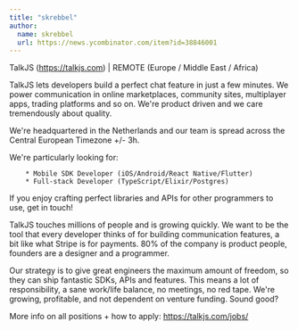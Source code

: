 ```yaml
---
title: "skrebbel"
author:
  name: skrebbel
  url: https://news.ycombinator.com/item?id=38846001
---
```

TalkJS (<a href="https:&#x2F;&#x2F;talkjs.com" rel="nofollow">https:&#x2F;&#x2F;talkjs.com</a>) | REMOTE (Europe &#x2F; Middle East &#x2F; Africa)

TalkJS lets developers build a perfect chat feature in just a few minutes. We power communication in online marketplaces, community sites, multiplayer apps, trading platforms and so on. We&#x27;re product driven and we care tremendously about quality.

We&#x27;re headquartered in the Netherlands and our team is spread across the Central European Timezone +&#x2F;- 3h.

We&#x27;re particularly looking for:

<pre><code>    * Mobile SDK Developer (iOS&#x2F;Android&#x2F;React Native&#x2F;Flutter)
    * Full-stack Developer (TypeScript&#x2F;Elixir&#x2F;Postgres)
</code></pre>
If you enjoy crafting perfect libraries and APIs for other programmers to use, get in touch!

TalkJS touches millions of people and is growing quickly. We want to be the tool that every developer thinks of for building communication features, a bit like what Stripe is for payments. 80% of the company is product people, founders are a designer and a programmer.

Our strategy is to give great engineers the maximum amount of freedom, so they can ship fantastic SDKs, APIs and features. This means a lot of responsibility, a sane work&#x2F;life balance, no meetings, no red tape. We&#x27;re growing, profitable, and not dependent on venture funding. Sound good?

More info on all positions + how to apply: <a href="https:&#x2F;&#x2F;talkjs.com&#x2F;jobs&#x2F;" rel="nofollow">https:&#x2F;&#x2F;talkjs.com&#x2F;jobs&#x2F;</a>
